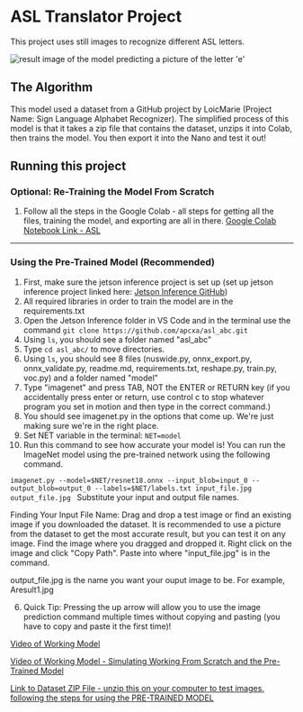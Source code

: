 # ASL Translator Project 

This project uses still images to recognize different ASL letters.

![result image of the model predicting a picture of the letter 'e'](https://github.com/apcxa/asl_abc/assets/133288638/80ff687f-109c-4c87-bec6-1384edc22109 "Image of Working Model") 



## The Algorithm

This model used a dataset from a GitHub project by LoicMarie (Project Name: Sign Language Alphabet Recognizer). The simplified process of this model is that it takes a zip file that contains the dataset, unzips it into Colab, then trains the model. You then export it into the Nano and test it out!

## Running this project

### Optional: Re-Training the Model From Scratch 
1. Follow all the steps in the Google Colab - all steps for getting all the files, training the model, and exporting are all in there. [Google Colab Notebook Link - ASL](https://colab.research.google.com/drive/1ld_ep21-Ex49o_1cWYhzghTiafUBDQXk?usp=sharing)
---
### Using the Pre-Trained Model (Recommended)
1. First, make sure the jetson inference project is set up (set up jetson inference project linked here: [Jetson Inference GitHub](https://github.com/dusty-nv/jetson-inference))
2. All required libraries in order to train the model are in the requirements.txt 
3. Open the Jetson Inference folder in VS Code and in the terminal use the command `git clone https://github.com/apcxa/asl_abc.git`
4. Using `ls`, you should see a folder named "asl_abc"
5. Type `cd asl_abc/` to move directories.
6. Using `ls`, you should see 8 files (nuswide.py, onnx_export.py, onnx_validate.py, readme.md, requirements.txt, reshape.py, train.py, voc.py) and a folder named "model" 
7. Type "imagenet" and press TAB, NOT the ENTER or RETURN key (if you accidentally press enter or return, use control c to stop whatever program you set in motion and then type in the correct command.)
8. You should see imagenet.py in the options that come up. We're just making sure we're in the right place.
9. Set NET variable in the terminal: `NET=model`
10. Run this command to see how accurate your model is! You can run the ImageNet model using the pre-trained network using the following command.

`imagenet.py --model=$NET/resnet18.onnx --input_blob=input_0 --output_blob=output_0 --labels=$NET/labels.txt input_file.jpg output_file.jpg
`
Substitute your input and output file names.

Finding Your Input File Name: Drag and drop a test image or find an existing image if you downloaded the dataset. It is recommended to use a picture from the dataset to get the most accurate result, but you can test it on any image. Find the image where you dragged and dropped it. Right click on the image and click "Copy Path". Paste into where "input_file.jpg" is in the command. 

output_file.jpg is the name you want your ouput image to be. For example, Aresult1.jpg 


6. Quick Tip: Pressing the up arrow will allow you to use the image prediction command multiple times without copying and pasting (you have to copy and paste it the first time)!

[Video of Working Model](https://youtu.be/hMjLQokgAl8)

[Video of Working Model - Simulating Working From Scratch and the Pre-Trained Model](https://youtu.be/LlArZASd4Iw)

[Link to Dataset ZIP File - unzip this on your computer to test images. following the steps for using the PRE-TRAINED MODEL](https://drive.google.com/file/d/1QuE0X-WaNOxC5QAFjvEK-46xM2xz-qtf/view?usp=share_link)